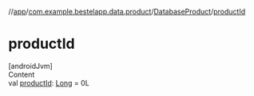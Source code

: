 //[app](../../index.md)/[com.example.bestelapp.data.product](../index.md)/[DatabaseProduct](index.md)/[productId](product-id.md)



# productId  
[androidJvm]  
Content  
val [productId](product-id.md): [Long](https://kotlinlang.org/api/latest/jvm/stdlib/kotlin/-long/index.html) = 0L  



